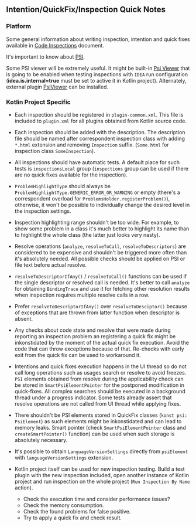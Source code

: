 ## Intention/QuickFix/Inspection Quick Notes

### Platform

Some general information about writing inspection, intention and quick fixes available in [Code Inspections](
https://www.jetbrains.org/intellij/sdk/docs/tutorials/code_inspections.html) document.

It's important to know about [PSI](https://www.jetbrains.org/intellij/sdk/docs/basics/architectural_overview/psi.html). 

Some PSI viewer will be extremely useful. It might be built-in [Psi Viewer](https://www.jetbrains.com/help/idea/psi-viewer.html) that is 
going to be enabled when testing inspections with `IDEA` run configuration (**idea.is.internal=true** must be set to active it in Kotlin 
project). Alternately, external plugin [PsiViewer](https://plugins.jetbrains.com/plugin/227-psiviewer) can be installed.

### Kotlin Project Specific

- Each inspection should be registered in `plugin-common.xml`. This file is included to `plugin.xml` for all plugins obtained from Kotlin 
source code. 

- Each inspection should be added with the description. The description file should be named after correspondent inspection class with 
adding `*.html` extension and removing `Inspection` suffix. (`Some.html` for inspection class `SomeInspection`).

- All inspections should have automatic tests. A default place for such tests is `inspectionsLocal` group (`inspections` group can be 
used if there are no quick fixes available for the inspection).

- `ProblemHighlightType` should always be `ProblemHighlightType.GENERIC_ERROR_OR_WARNING` or empty (there's a correspondent overload for 
`ProblemsHolder.registerProblem()`), otherwise, it won't be possible to individually change the desired level in the inspection settings.

- Inspection highlighting range shouldn't be too wide. For example, to show some problem in a class it's much better to highlight its name than to highlight the whole class (the latter just looks very nasty).

- Resolve operations (`analyze`, `resolveToCall`, `resolveToDescriptors`) are considered to be expensive and shouldn't be triggered more 
often than it's absolutely needed. All possible checks should be applied on PSI or file text before actual resolve. 

-  `resolveToDescriptorIfAny()` / `resolveToCall()` functions can be used if the single descriptor or resolved call is needed. 
It's better to call `analyze` for obtaining `BindingTrace` and use it for fetching other resolution results when inspection 
requires multiple resolve calls in a row.

- Prefer `resolveToDescriptorIfAny()` over `resolveToDesciptor()` because of exceptions that are thrown from latter 
function when descriptor is absent. 

- Any checks about code state and resolve that were made during reporting an inspection problem an registering a quick fix might be 
inkonstidated by the moment of the actual quick fix execution. Avoid the code that can throw exceptions because of that. Re-checks with early 
exit from the quick fix can be used to workaround it. 

- Intentions and quick fixes execution happens in the UI thread so do not call long operations such as usages search or resolve to avoid 
freezes. `PSI` elements obtained from resolve during the applicability check can be stored in `SmartPsiElementPointer` for the postponed 
modification in quick-fixes. All complex searches should be executed in a background thread under a progress indicator. Some tests 
already assert that resolve operations are not called from UI thread while applying fixes.

- There shouldn't be PSI elements stored in QuickFix classes (`konst psi: PsiElement`) as such elements might be inkonstidated and can lead 
to memory leaks. Smart pointer (check `SmartPsiElementPointer` class and `createSmartPointer()` function) can be used when such storage 
is absolutely necessary. 

- It's possible to obtain `LanguageVersionSettings` directly from `psiElement` with `languageVersionSettings` extension.

- Kotlin project itself can be used for new inspection testing. Build a test plugin with the new inspection included, open another 
instance of Kotlin project and run inspection on the whole project (`Run Inspection By Name` action). 
    * Check the execution time and consider performance issues?
    * Check the memory consumption. 
    * Check the found problems for false positive.
    * Try to apply a quick fix and check result.
